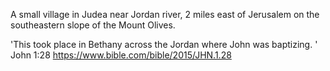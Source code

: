 A small village in Judea near Jordan river, 2 miles east of Jerusalem on the southeastern slope of the Mount Olives.

'This took place in Bethany across the Jordan where John was baptizing. '
John 1:28
https://www.bible.com/bible/2015/JHN.1.28